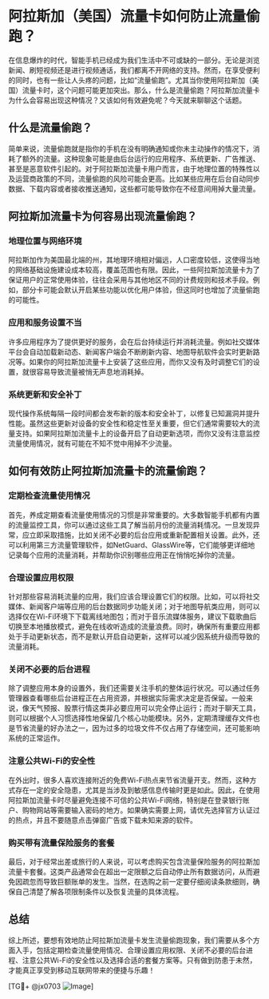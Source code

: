 # 阿拉斯加（美国）流量卡如何防止流量偷跑？

在信息爆炸的时代，智能手机已经成为我们生活中不可或缺的一部分。无论是浏览新闻、刷短视频还是进行视频通话，我们都离不开网络的支持。然而，在享受便利的同时，也有一些让人头疼的问题，比如“流量偷跑”。尤其当你使用阿拉斯加（美国）流量卡时，这个问题可能更加突出。那么，什么是流量偷跑？阿拉斯加流量卡为什么会容易出现这种情况？又该如何有效避免呢？今天就来聊聊这个话题。

## 什么是流量偷跑？

简单来说，流量偷跑就是指你的手机在没有明确通知或你未主动操作的情况下，消耗了额外的流量。这种现象可能是由后台运行的应用程序、系统更新、广告推送、甚至是恶意软件引起的。对于阿拉斯加流量卡用户而言，由于地理位置的特殊性以及运营商政策的不同，流量偷跑的风险可能会更高。比如某些应用在后台自动同步数据、下载内容或者接收推送通知，这些都可能导致你在不经意间用掉大量流量。

## 阿拉斯加流量卡为何容易出现流量偷跑？

### 地理位置与网络环境

阿拉斯加作为美国最北端的州，其地理环境相对偏远，人口密度较低，这使得当地的网络基础设施建设成本较高，覆盖范围也有限。因此，一些阿拉斯加流量卡为了保证用户的正常使用体验，往往会采用与其他地区不同的计费规则和技术手段。例如，部分卡可能会默认开启某些功能以优化用户体验，但这同时也增加了流量偷跑的可能性。

### 应用和服务设置不当

许多应用程序为了提供更好的服务，会在后台持续运行并消耗流量。例如社交媒体平台会自动加载新动态、新闻客户端会不断刷新内容、地图导航软件会实时更新路况等。如果你的阿拉斯加流量卡上安装了这些应用，而你又没有及时调整它们的设置，就很容易导致流量被悄无声息地消耗掉。

### 系统更新和安全补丁

现代操作系统每隔一段时间都会发布新的版本和安全补丁，以修复已知漏洞并提升性能。虽然这些更新对设备的安全性和稳定性至关重要，但它们通常需要较大的流量支持。如果阿拉斯加流量卡上的设备开启了自动更新选项，而你又没有注意监控流量使用情况，就有可能在不知不觉中用掉不少流量。

## 如何有效防止阿拉斯加流量卡的流量偷跑？

### 定期检查流量使用情况

首先，养成定期查看流量使用情况的习惯是非常重要的。大多数智能手机都有内置的流量监控工具，你可以通过这些工具了解当前月份的流量消耗情况。一旦发现异常，应立即采取措施，比如关闭不必要的后台应用或重新配置相关设置。此外，还可以利用第三方流量管理软件，如NetGuard、GlassWire等，它们能够更详细地记录每个应用的流量消耗，并帮助你识别哪些应用正在悄悄吃掉你的流量。

### 合理设置应用权限

针对那些容易消耗流量的应用，我们应该合理设置它们的权限。比如，可以将社交媒体、新闻客户端等应用的后台数据同步功能关闭；对于地图导航类应用，则可以选择仅在Wi-Fi环境下下载离线地图包；而对于音乐流媒体服务，建议下载歌曲后切换至本地播放模式，避免在线收听造成的流量浪费。同时，确保所有重要应用都处于手动更新状态，而不是默认开启自动更新，这样可以减少因系统升级而导致的流量消耗。

### 关闭不必要的后台进程

除了调整应用本身的设置外，我们还需要关注手机的整体运行状况。可以通过任务管理器查看哪些后台进程正在占用资源，并根据实际需求决定是否保留。一般来说，像天气预报、股票行情这类非必要应用可以完全停止运行；而对于聊天工具，则可以根据个人习惯选择性地保留几个核心功能模块。另外，定期清理缓存文件也是节省流量的好办法之一，因为过多的垃圾文件不仅占用了存储空间，还可能影响系统的正常运作。

### 注意公共Wi-Fi的安全性

在外出时，很多人喜欢连接附近的免费Wi-Fi热点来节省流量开支。然而，这种方式存在一定的安全隐患，尤其是当涉及到敏感信息传输时更是如此。因此，在使用阿拉斯加流量卡时尽量避免连接不可信的公共Wi-Fi网络，特别是在登录银行账户、购物网站等需要输入密码的地方。如果确实需要上网，请优先选择官方认证过的热点，并且不要随意点击弹窗广告或下载未知来源的软件。

### 购买带有流量保险服务的套餐

最后，对于经常出差或旅行的人来说，可以考虑购买包含流量保险服务的阿拉斯加流量卡套餐。这类产品通常会在超出一定限额之后自动停止所有数据访问，从而避免因疏忽而导致巨额账单的发生。当然，在选购之前一定要仔细阅读条款细则，确保自己清楚了解各项限制条件以及恢复流量的具体流程。

## 总结

综上所述，要想有效地防止阿拉斯加流量卡发生流量偷跑现象，我们需要从多个方面入手，包括定期检查流量使用情况、合理设置应用权限、关闭不必要的后台进程、注意公共Wi-Fi的安全性以及选择合适的套餐方案等。只有做到防患于未然，才能真正享受到移动互联网带来的便捷与乐趣！

[TG💪+ @jx0703 ![Image](https://github.com/user-attachments/assets/dbca1d08-cadb-493c-b0ec-ad6f7a83f270)]